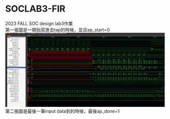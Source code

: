 # SOCLAB3-FIR
2023 FALL SOC design lab3作業    
第一張圖是一開始寫進去tap的時候，並且ap_start=0  
![image](https://github.com/dinter1118/SOCLAB3-FIR/blob/main/1.png)  
第二張圖是最後一筆input data到的時候，最後ap_done=1  
